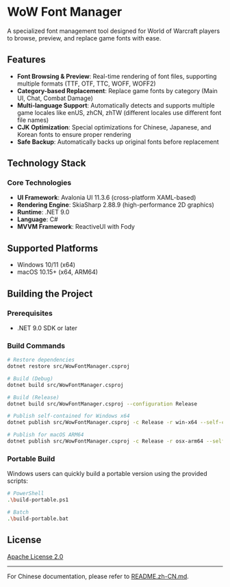 # WoW Font Manager

A specialized font management tool designed for World of Warcraft players to browse, preview, and replace game fonts with ease.

## Features

- **Font Browsing & Preview**: Real-time rendering of font files, supporting multiple formats (TTF, OTF, TTC, WOFF, WOFF2)
- **Category-based Replacement**: Replace game fonts by category (Main UI, Chat, Combat Damage)
- **Multi-language Support**: Automatically detects and supports multiple game locales like enUS, zhCN, zhTW (different locales use different font file names)
- **CJK Optimization**: Special optimizations for Chinese, Japanese, and Korean fonts to ensure proper rendering
- **Safe Backup**: Automatically backs up original fonts before replacement

## Technology Stack

### Core Technologies

- **UI Framework**: Avalonia UI 11.3.6 (cross-platform XAML-based)
- **Rendering Engine**: SkiaSharp 2.88.9 (high-performance 2D graphics)
- **Runtime**: .NET 9.0
- **Language**: C#
- **MVVM Framework**: ReactiveUI with Fody

## Supported Platforms

- Windows 10/11 (x64)
- macOS 10.15+ (x64, ARM64)

## Building the Project

### Prerequisites

- .NET 9.0 SDK or later

### Build Commands

```bash
# Restore dependencies
dotnet restore src/WowFontManager.csproj

# Build (Debug)
dotnet build src/WowFontManager.csproj

# Build (Release)
dotnet build src/WowFontManager.csproj --configuration Release

# Publish self-contained for Windows x64
dotnet publish src/WowFontManager.csproj -c Release -r win-x64 --self-contained

# Publish for macOS ARM64
dotnet publish src/WowFontManager.csproj -c Release -r osx-arm64 --self-contained
```

### Portable Build

Windows users can quickly build a portable version using the provided scripts:

```bash
# PowerShell
.\build-portable.ps1

# Batch
.\build-portable.bat
```

## License

[Apache License 2.0](https://www.apache.org/licenses/LICENSE-2.0)

---

For Chinese documentation, please refer to [README.zh-CN.md](README.zh-CN.md).
